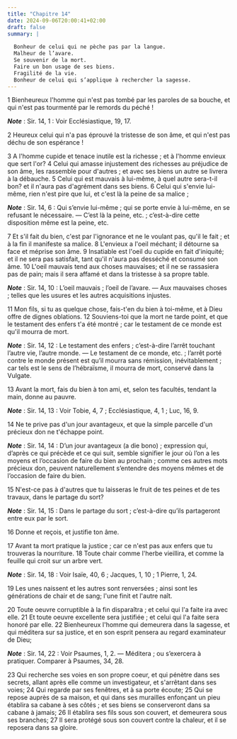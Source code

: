 ```yaml
---
title: "Chapitre 14"
date: 2024-09-06T20:00:41+02:00
draft: false
summary: |
  
  Bonheur de celui qui ne pèche pas par la langue.
  Malheur de l’avare.
  Se souvenir de la mort.
  Faire un bon usage de ses biens.
  Fragilité de la vie.
  Bonheur de celui qui s’applique à rechercher la sagesse.
---
```



1 Bienheureux l'homme qui n'est pas tombé par les paroles de sa bouche, et qui n'est pas tourmenté par le remords du péché !

***Note*** :  Sir. 14, 1 : Voir Ecclésiastique, 19, 17.

2 Heureux celui qui n'a pas éprouvé la tristesse de son âme, et qui n'est pas déchu de son espérance !


3 A l'homme cupide et tenace inutile est la richesse ; et à l'homme envieux que sert l'or? 4 Celui qui amasse injustement des richesses au préjudice de son âme, les rassemble pour d'autres ; et avec ses biens un autre se livrera à la débauche. 5 Celui qui est mauvais à lui-même, à quel autre sera-t-il bon? et il n'aura pas d'agrément dans ses biens. 6 Celui qui s'envie lui-même, rien n'est pire que lui, et c'est là la peine de sa malice ;

***Note*** :  Sir. 14, 6 : Qui s’envie lui-même ; qui se porte envie à lui-même, en se refusant le nécessaire. ― C’est là la peine, etc. ; c’est-à-dire cette disposition même est la peine, etc.

7 Et s'il fait du bien, c'est par l'ignorance et ne le voulant pas, qu'il le fait ; et à la fin il manifeste sa malice. 8 L'envieux a l'oeil méchant; il détourne sa face et méprise son âme. 9 Insatiable est l'oeil du cupide en fait d'iniquité; et il ne sera pas satisfait, tant qu'il n'aura pas desséché et consumé son âme. 10 L'oeil mauvais tend aux choses mauvaises; et il ne se rassasiera pas de pain; mais il sera affamé et dans la tristesse à sa propre table.

***Note*** :  Sir. 14, 10 : L’oeil mauvais ; l’oeil de l’avare. ― Aux mauvaises choses ; telles que les usures et les autres acquisitions injustes.


11 Mon fils, si tu as quelque chose, fais-t'en du bien à toi-même, et à Dieu offre de dignes oblations. 12 Souviens-toi que la mort ne tarde point, et que le testament des enfers t'a été montré ; car le testament de ce monde est qu'il mourra de mort.

***Note*** :  Sir. 14, 12 : Le testament des enfers ; c’est-à-dire l’arrêt touchant l’autre vie, l’autre monde. ― Le testament de ce monde, etc. ; l’arrêt porté contre le monde présent est qu’il mourra sans rémission, inévitablement ; car tels est le sens de l’hébraïsme, il mourra de mort, conservé dans la Vulgate.

13 Avant la mort, fais du bien à ton ami, et, selon tes facultés, tendant la main, donne au pauvre.

***Note*** :  Sir. 14, 13 : Voir Tobie, 4, 7 ; Ecclésiastique, 4, 1 ; Luc, 16, 9.

14 Ne te prive pas d'un jour avantageux, et que la simple parcelle d'un précieux don ne t'échappe point.

***Note*** :  Sir. 14, 14 : D’un jour avantageux (a die bono) ; expression qui, d’après ce qui précède et ce qui suit, semble signifier le jour où l’on a les moyens et l’occasion de faire du bien au prochain ; comme ces autres mots précieux don, peuvent naturellement s’entendre des moyens mêmes et de l’occasion de faire du bien.

15 N'est-ce pas à d'autres que tu laisseras le fruit de tes peines et de tes travaux, dans le partage du sort?

***Note*** :  Sir. 14, 15 : Dans le partage du sort ; c’est-à-dire qu’ils partageront entre eux par le sort.

16 Donne et reçois, et justifie ton âme.


17 Avant ta mort pratique la justice ; car ce n'est pas aux enfers que tu trouveras la nourriture. 18 Toute chair comme l'herbe vieillira, et comme la feuille qui croit sur un arbre vert.

***Note*** :  Sir. 14, 18 : Voir Isaïe, 40, 6 ; Jacques, 1, 10 ; 1 Pierre, 1, 24.

19 Les unes naissent et les autres sont renversées ; ainsi sont les générations de chair et de sang; l'une finit et l'autre naît.


20 Toute oeuvre corruptible à la fin disparaîtra ; et celui qui l'a faite ira avec elle. 21 Et toute oeuvre excellente sera justifiée ; et celui qui l'a faite sera honoré par elle. 22 Bienheureux l'homme qui demeurera dans la sagesse, et qui méditera sur sa justice, et en son esprit pensera au regard examinateur de Dieu;

***Note*** :  Sir. 14, 22 : Voir Psaumes, 1, 2. ― Méditera ; ou s’exercera à pratiquer. Comparer à Psaumes, 34, 28.

23 Qui recherche ses voies en son propre coeur, et qui pénètre dans ses secrets, allant après elle comme un investigateur, et s'arrêtant dans ses voies; 24 Qui regarde par ses fenêtres, et à sa porte écoute; 25 Qui se repose auprès de sa maison, et qui dans ses murailles enfonçant un pieu établira sa cabane à ses côtés ; et ses biens se conserveront dans sa cabane à jamais; 26 Il établira ses fils sous son couvert, et demeurera sous ses branches; 27 Il sera protégé sous son couvert contre la chaleur, et il se reposera dans sa gloire.

